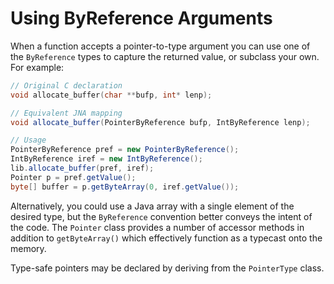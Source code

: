 Using ByReference Arguments
===========================

When a function accepts a pointer-to-type argument you can use one of the `ByReference` types to capture the returned value, or subclass your own. For example:

```c
// Original C declaration
void allocate_buffer(char **bufp, int* lenp);
```

```java
// Equivalent JNA mapping
void allocate_buffer(PointerByReference bufp, IntByReference lenp);

// Usage
PointerByReference pref = new PointerByReference();
IntByReference iref = new IntByReference();
lib.allocate_buffer(pref, iref);
Pointer p = pref.getValue();
byte[] buffer = p.getByteArray(0, iref.getValue());
```

Alternatively, you could use a Java array with a single element of the desired type, but the `ByReference` convention better conveys the intent of the code. The `Pointer` class provides a number of accessor methods in addition to `getByteArray()` which effectively function as a typecast onto the memory.

Type-safe pointers may be declared by deriving from the `PointerType` class.

